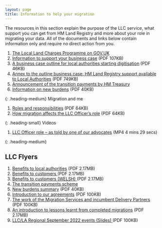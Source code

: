```yaml
---
layout: page
title: Information to help your migration 
---
```


The resources in this section explain the purpose of the LLC service, what support you can get from HM Land Registry and more about your role in migrating your data. All of the documents and links below contain information only and require no direct action from you. 

<ol class='list list-number'>
    <li><a href='https://www.gov.uk/government/publications/hm-land-registry-local-land-charges-programme/local-land-charges-programme' onclick='linkClicked()'>The Local Land Charges Programme on GOV.UK</a></li>
    <li><a href='files/Migration/Getting%20your%20service%20ready/Information%20to%20support%20your%20business%20case.pdf' onclick='linkClicked()'>Information to support your business case</a> (PDF 107KB)</li>
    <li><a href='files/Info/Outline%20Business%20Case%20for%20LAs%20commencing%20LLC%20digitisation%20(6).pdf' onclick='linkClicked()'> A business case outline for local authorities starting digitisation</a> (PDF 46KB)</li>
    <li><a href='files/Annex%20A%20-%20HMLR%20support%20for%20LAs.pdf' onclick='linkClicked()'>Annex to the outline business case: HM Land Registry support available to Local Authorities</a> (PDF 749KB)</li>
   <li><a href='files/Communications/CST%20letter%20.pdf' onclick='linkClicked()'>Announcement of the transition payments by HM Treasury</a></li>
   <li><a href='files/Info/Updated%20New%20burdens%20information%20.pdf' onclick='linkClicked()'>Information on new burdens</a> (PDF 40KB)</li>  
 </ol>








{: .heading-medium}
Migration and me



<ol class='list list-number'>
 <li><a href='files/Info/LLC%20and%20LAs%20roles%20and%20responsibilities%20template.pdf' onclick='linkClicked()'>Roles and responsibilities</a> (PDF 64KB)</li>
 <li><a href='files/Info/How%20migration%20affects%20the%20Local%20Land%20Charges%20Officer%E2%80%99s%20role.pdf' onclick='linkClicked()'>How migration affects the LLC Officer’s role</a> (PDF 64KB)</li>
</ol>






{: .heading-small}
Videos

<ol class='list list-number'>
    <li><a href='files/Info/LLCO%20Narrated%20Video.mp4' onclick='linkClicked()'>LLC Officer role – as told by one of our advocates</a> (MP4 4 mins 29 secs)</li>
</ol>



{: .heading-medium}
<h2>LLC Flyers</h2>

<ol class='list list-number'>
 <li><a href='files/Info/HM%20Land%20registry%20LA%20Engagement.pdf' onclick='linkClicked()'>Benefits to local authorities</a> (PDF 2.17MB)</li> 
 <li><a href='files/Info/LLC%20benefits%20to%20customers.pdf' onclick='linkClicked()'>Benefits to customers </a> (PDF 2.17MB)</li> 
 <li><a href='files/Info/LLC%20product%20card_LLC%20PROGRAMME%20WELSH%202022.pdf' onclick='linkClicked()'>Benefits to customers (WELSH) </a> (PDF 2.17MB)</li>
 <li><a href='files/Communications/LLC%20product%20card_payments_24052022.pdf' onclick='linkClicked()'>The transition payments scheme</a></li>
 <li><a href='files/Info/New%20burdens%20product%20card_16052022.pdf' onclick='linkClicked()'>New burdens summary</a> (PDF 40KB)</li>
 <li><a href='files/Info/Introduction%20to%20our%20agreements.pdf' onclick='linkClicked()'>Introduction to our agreements</a> (PDF 100KB)</li>
 <li><a href='files/Info/Our%20new%20Delivery%20Partners%20and%20the%20incumbent%20Delivery%20Partners%20Services.pdf' onclick='linkClicked()'> The work of the Migration Services and incumbent Delivery Partners</a> (PDF 100KB)</li>
 <li><a href='files/Info/An%20introduction%20to%20Lessons%20Learned%20from%20completed%20migrations%20.pdf' onclick='linkClicked()'>An introduction to lessons learnt from completed migrations</a> (PDF 2.17MB)</li>
<li><a href='files/Info/HM%20Land%20Registry%20LLC%20LA%20Regional%20Events%20Slides.pdf' onclick='linkClicked()'>LLC/LA Regional September 2022 events (Slides) </a> (PDF 100KB)</li>
</ol>


